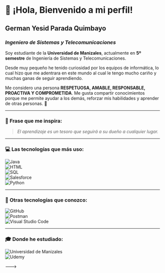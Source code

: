 


# 👋 ¡Hola, Bienvenido a mi perfil!  



## **German Yesid Parada Quimbayo**  
### *Ingeniero de Sistemas y Telecomunicaciones*  

Soy estudiante de la **Universidad de Manizales**, actualmente en **5º semestre** de Ingeniería de Sistemas y Telecomunicaciones.  

Desde muy pequeño he tenido curiosidad por los equipos de informática, lo cual hizo que me adentrara en este mundo al cual le tengo mucho cariño y muchas ganas de seguir aprendiendo.  

Me considero una persona **RESPETUOSA, AMABLE, RESPONSABLE, PROACTIVA Y COMPROMETIDA**. Me gusta compartir conocimientos porque me permite ayudar a los demás, reforzar mis habilidades y aprender de otras personas. 🚀  

---

### 🌟 **Frase que me inspira:**  
> *El aprendizaje es un tesoro que seguirá a su dueño a cualquier lugar.*  

---

### 💻 **Las tecnologías que más uso:**  
![Java](https://img.shields.io/badge/Java-007396?style=flat&logo=java&logoColor=white)  
![HTML](https://img.shields.io/badge/HTML5-E34F26?style=flat&logo=html5&logoColor=white)  
![SQL](https://img.shields.io/badge/SQL-4479A1?style=flat&logo=mysql&logoColor=white)  
![Salesforce](https://img.shields.io/badge/Salesforce-00A1E0?style=flat&logo=salesforce&logoColor=white)  
![Python](https://img.shields.io/badge/Python-3776AB?style=flat&logo=python&logoColor=white)  

---

### 🚀 **Otras tecnologías que conozco:**  
![GitHub](https://img.shields.io/badge/GitHub-181717?style=flat&logo=github&logoColor=white)  
![Postman](https://img.shields.io/badge/Postman-FF6C37?style=flat&logo=postman&logoColor=white)  
![Visual Studio Code](https://img.shields.io/badge/VS_Code-007ACC?style=flat&logo=visual-studio-code&logoColor=white)  

---

### 🎓 **Donde he estudiado:**  
![Universidad de Manizales](https://img.shields.io/badge/Universidad_de_Manizales-Blue?style=flat&logo=google-scholar&logoColor=white)  
![Udemy](https://img.shields.io/badge/Udemy-EC5252?style=flat&logo=udemy&logoColor=white)  

--->
